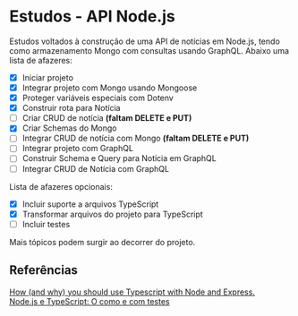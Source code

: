 # **Estudos - API Node.js**

Estudos voltados à construção de uma API de notícias em Node.js, tendo como armazenamento Mongo com consultas usando GraphQL. Abaixo uma lista de afazeres:

- [x] Iniciar projeto
- [x] Integrar projeto com Mongo usando Mongoose
- [x] Proteger variáveis especiais com Dotenv
- [x] Construir rota para Notícia
- [ ] Criar CRUD de notícia **(faltam DELETE e PUT)**
- [x] Criar Schemas do Mongo
- [ ] Integrar CRUD de notícia com Mongo **(faltam DELETE e PUT)**
- [ ] Integrar projeto com GraphQL
- [ ] Construir Schema e Query para Notícia em GraphQL
- [ ] Integrar CRUD de Notícia com GraphQL

Lista de afazeres opcionais:

- [x] Incluir suporte a arquivos TypeScript
- [x] Transformar arquivos do projeto para TypeScript
- [ ] Incluir testes

Mais tópicos podem surgir ao decorrer do projeto.

## **Referências**

[How (and why) you should use Typescript with Node and Express.](https://medium.com/javascript-in-plain-english/typescript-with-node-and-express-js-why-when-and-how-eb6bc73edd5d)  
[Node.js e TypeScript: O como e com testes](https://medium.com/@oieduardorabelo/node-js-e-typescript-o-como-e-com-testes-7affce2c02a8)